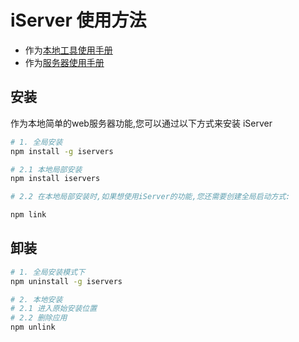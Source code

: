 # iServer 使用方法

- 作为[本地工具使用手册](tool.md)
- 作为[服务器使用手册](os.md)

## 安装

作为本地简单的web服务器功能,您可以通过以下方式来安装 iServer

```sh
# 1. 全局安装
npm install -g iservers

# 2.1 本地局部安装
npm install iservers

# 2.2 在本地局部安装时,如果想使用iServer的功能,您还需要创建全局启动方式:

npm link
```

## 卸装
```sh
# 1. 全局安装模式下
npm uninstall -g iservers

# 2. 本地安装
# 2.1 进入原始安装位置
# 2.2 删除应用
npm unlink
```